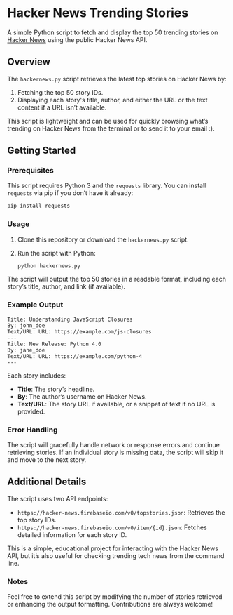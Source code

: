 # Hacker News Trending Stories

A simple Python script to fetch and display the top 50 trending stories on [Hacker News](https://news.ycombinator.com/) using the public Hacker News API.

## Overview

The `hackernews.py` script retrieves the latest top stories on Hacker News by:
1. Fetching the top 50 story IDs.
2. Displaying each story's title, author, and either the URL or the text content if a URL isn’t available.

This script is lightweight and can be used for quickly browsing what’s trending on Hacker News from the terminal or to send it to your email :).

## Getting Started

### Prerequisites

This script requires Python 3 and the `requests` library. You can install `requests` via pip if you don’t have it already:

```bash
pip install requests
```

### Usage

1. Clone this repository or download the `hackernews.py` script.
2. Run the script with Python:

   ```bash
   python hackernews.py
   ```

The script will output the top 50 stories in a readable format, including each story’s title, author, and link (if available).

### Example Output

```plaintext
Title: Understanding JavaScript Closures
By: john_doe
Text/URL: URL: https://example.com/js-closures
---
Title: New Release: Python 4.0
By: jane_doe
Text/URL: URL: https://example.com/python-4
---
```

Each story includes:
* **Title**: The story’s headline.
* **By**: The author’s username on Hacker News.
* **Text/URL**: The story URL if available, or a snippet of text if no URL is provided.

### Error Handling

The script will gracefully handle network or response errors and continue retrieving stories. If an individual story is missing data, the script will skip it and move to the next story.

## Additional Details

The script uses two API endpoints:
* `https://hacker-news.firebaseio.com/v0/topstories.json`: Retrieves the top story IDs.
* `https://hacker-news.firebaseio.com/v0/item/{id}.json`: Fetches detailed information for each story ID.

This is a simple, educational project for interacting with the Hacker News API, but it’s also useful for checking trending tech news from the command line.

### Notes

Feel free to extend this script by modifying the number of stories retrieved or enhancing the output formatting. Contributions are always welcome!
